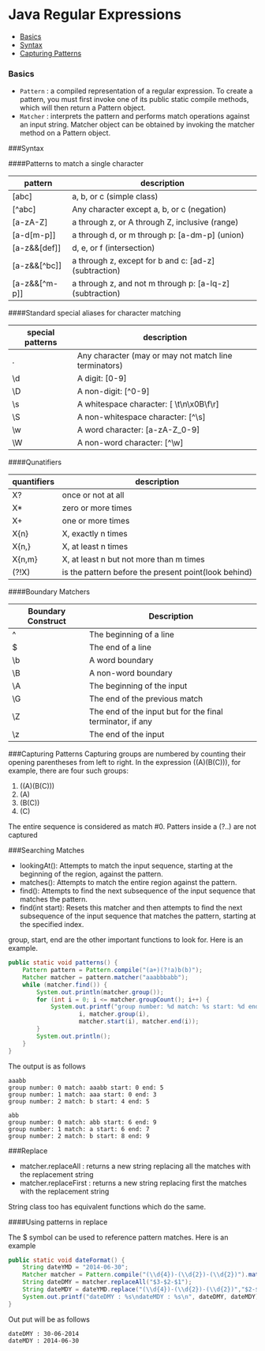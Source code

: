 Java Regular Expressions
===

+ [Basics](#basics)
+ [Syntax](#syntax)
+ [Capturing Patterns](#capturing-patterns)

### Basics
+ ```Pattern``` : a compiled representation of a regular expression. To create a pattern, you must first invoke one of its public static compile methods, which will then return a Pattern object.
+ ```Matcher``` : interprets the pattern and performs match operations against an input string. Matcher object  can be obtained by invoking the matcher method on a Pattern object.

###Syntax

####Patterns to match a single character

| <b>pattern</b> | description                                              |
|----------------|----------------------------------------------------------|
| [abc]        | a, b, or c (simple class)                                |
| [^abc]         | Any character except a, b, or c (negation)               |
| [a-zA-Z]       | a through z, or A through Z, inclusive (range)           |
| [a-d[m-p]]     | a through d, or m through p: \[a-dm-p\] (union)            |
| [a-z&&[def]]   | d, e, or f (intersection)                                |
| [a-z&&[^bc]]   | a through z, except for b and c: \[ad-z\] (subtraction)    |
| [a-z&&[^m-p]]  | a through z, and not m through p: \[a-lq-z\] (subtraction) |

####Standard special aliases for character matching

|special patterns|description|
|----|-----|
| .              | Any character (may or may not match line terminators)    |
| \d             | A digit: [0-9]                                           |
| \D             | A non-digit: [^0-9]                                      |
| \s             | A whitespace character: [ \t\n\x0B\f\r]                  |
| \S             | A non-whitespace character: [^\s]                        |
| \w             | A word character: [a-zA-Z_0-9]                           |
| \W             | A non-word character: [^\w]                              |

####Qunatifiers

|   quantifiers    |  description                   |
|---|---|
|X?	    | once or not at all|
|X*	    | zero or more times|
|X+	    | one or more times|
|X{n}	  |	X, exactly n times|
|X{n,}	|	X, at least n times|
|X{n,m}	| X, at least n but not more than m times|
|(?!X) | is the pattern before the present point(look behind)|

####Boundary Matchers

|Boundary Construct |	Description |
|---|---|
|^	| The beginning of a line|
|$	| The end of a line|
|\b	| A word boundary|
|\B	| A non-word boundary|
|\A	| The beginning of the input|
|\G	| The end of the previous match|
|\Z	| The end of the input but for the final terminator, if any|
|\z	| The end of the input|


###Capturing Patterns
Capturing groups are numbered by counting their opening parentheses from left to right. In the expression ((A)(B(C))), for example, there are four such groups:

1. ((A)(B(C)))
2. (A)
3. (B(C))
4. (C)

The entire sequence is considered as match #0. Patters inside a (?..) are not captured

###Searching Matches

+ lookingAt(): Attempts to match the input sequence, starting at the beginning of the region, against the pattern.
+ matches(): Attempts to match the entire region against the pattern.
+ find(): Attempts to find the next subsequence of the input sequence that matches the pattern.
+ find(int start): Resets this matcher and then attempts to find the next subsequence of the input sequence that matches the pattern, starting at the specified index.

group, start, end are the other important functions to look for. Here is an example.
```java
public static void patterns() {
    Pattern pattern = Pattern.compile("(a+)(?!a)b(b)");
    Matcher matcher = pattern.matcher("aaabbbabb");
    while (matcher.find()) {
        System.out.println(matcher.group());
        for (int i = 0; i <= matcher.groupCount(); i++) {
            System.out.printf("group number: %d match: %s start: %d end: %d\n", 
                    i, matcher.group(i), 
                    matcher.start(i), matcher.end(i));
        }
        System.out.println();
    }
}
```
The output is as follows

```
aaabb
group number: 0 match: aaabb start: 0 end: 5
group number: 1 match: aaa start: 0 end: 3
group number: 2 match: b start: 4 end: 5

abb
group number: 0 match: abb start: 6 end: 9
group number: 1 match: a start: 6 end: 7
group number: 2 match: b start: 8 end: 9
```

###Replace
+ matcher.replaceAll : returns a new string replacing all the matches with the replacement string
+ matcher.replaceFirst : returns a new string replacing first the matches with the replacement string

String class too has equivalent functions which do the same. 

####Using patterns in replace

The $ symbol can be used to reference pattern matches. Here is an example
```java
public static void dateFormat() {
    String dateYMD = "2014-06-30";
    Matcher matcher = Pattern.compile("(\\d{4})-(\\d{2})-(\\d{2})").matcher(dateYMD);
    String dateDMY = matcher.replaceAll("$3-$2-$1");
    String dateMDY = dateYMD.replace("(\\d{4})-(\\d{2})-(\\d{2})","$2-$1-$3");
    System.out.printf("dateDMY : %s\ndateMDY : %s\n", dateDMY, dateMDY);
}
```
Out put will be as follows
```
dateDMY : 30-06-2014
dateMDY : 2014-06-30
```
